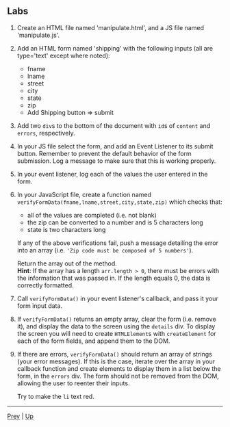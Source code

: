 ## Labs

1. Create an HTML file named 'manipulate.html', and a JS file named 'manipulate.js'.

1. Add an HTML form named 'shipping' with the following inputs (all are type='text' except where noted):
    * fname
    * lname
    * street
    * city
    * state
    * zip
    * Add Shipping button => submit

1. Add two `div`s to the bottom of the document with `id`s of `content` and `errors`, respectively.

1. In your JS file select the form, and add an Event Listener to its submit button. Remember to prevent the default behavior of the form submission. Log a message to make sure that this is working properly.

1. In your event listener, log each of the values the user entered in the form.

1. In your JavaScript file, create a function named `verifyFormData(fname,lname,street,city,state,zip)` which checks that:
    * all of the values are completed (i.e. not blank)
    * the zip can be converted to a number and is 5 characters long
    * state is two characters long

    If any of the above verifications fail, push a message detailing the error into an array (i.e. `'Zip code must be composed of 5 numbers'`).

    Return the array out of the method.  
    **Hint**: If the array has a length `arr.length > 0`, there must be errors with the information that was passed in. If the length equals 0, the data is correctly formatted.

1. Call `verifyFormData()` in your event listener's callback, and pass it your form input data.

1. If `verifyFormData()` returns an empty array, clear the form (i.e. remove it), and display the data to the screen using the `details` div. To display the screen you will need to create `HTMLElement`s with `createElement` for each of the form fields, and append them to the DOM.

1. If there are errors, `verifyFormData()` should return an array of strings (your error messages). If this is the case, iterate over the array in your callback function and create elements to display them in a list below the form, in the `errors` div. The form should not be removed from the DOM, allowing the user to reenter their inputs.

    Try to make the `li` text red.

<hr>

[Prev](dynamicallyRemoveElements.md) | [Up](README.md)

